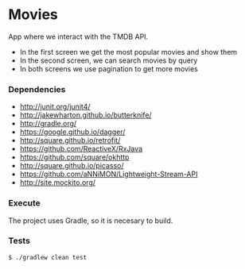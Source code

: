# Movies
 App where we interact with the TMDB API.
* In the first screen we get the most popular movies and show them
* In the second screen, we can search movies by query
* In both screens we use pagination to get more movies


### Dependencies
* http://junit.org/junit4/
* http://jakewharton.github.io/butterknife/
* http://gradle.org/
* https://google.github.io/dagger/
* http://square.github.io/retrofit/
* https://github.com/ReactiveX/RxJava
* https://github.com/square/okhttp
* http://square.github.io/picasso/
* https://github.com/aNNiMON/Lightweight-Stream-API
* http://site.mockito.org/

### Execute
The project uses Gradle, so it is necesary to build.

### Tests
```
$ ./gradlew clean test
```
